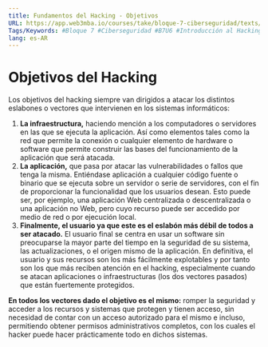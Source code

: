```yaml
---
title: Fundamentos del Hacking - Objetivos
URL: https://app.web3mba.io/courses/take/bloque-7-ciberseguridad/texts/36536755-01-fundamentos-del-hacking-02-objetivos
Tags/Keywords: #Bloque 7 #Ciberseguridad #B7U6 #Introducción al Hacking #Hacking #fundamentos del hacking #fundamentos #objetivos del hackiong #objetivos
lang: es-AR
---
```

# Objetivos del Hacking
Los objetivos del hacking siempre van dirigidos a atacar los distintos eslabones o vectores que intervienen en los sistemas informáticos:
1. **La infraestructura,** haciendo mención a los computadores o servidores en las que se ejecuta la aplicación. Así como elementos tales como la red que permite la conexión o cualquier elemento de hardware o software que permite construir las bases del funcionamiento de la aplicación que será atacada.
2. **La aplicación,** que pasa por atacar las vulnerabilidades o fallos que tenga la misma. Entiéndase aplicación a cualquier código fuente o binario que se ejecuta sobre un servidor o serie de servidores, con el fin de proporcionar la funcionalidad que los usuarios desean. Esto puede ser, por ejemplo, una aplicación Web centralizada o descentralizada o una aplicación no Web, pero cuyo recurso puede ser accedido por medio de red o por ejecución local.
3. **Finalmente, el usuario ya que este es el eslabón más débil de todos a ser atacado.** El usuario final se centra en usar un software sin preocuparse la mayor parte del tiempo en la seguridad de su sistema, las actualizaciones, o el origen mismo de la aplicación. En definitiva, el usuario y sus recursos son los más fácilmente explotables y por tanto son los que más reciben atención en el hacking, especialmente cuando se atacan aplicaciones o infraestructuras (los dos vectores pasados) que están fuertemente protegidos.  

**En todos los vectores dado el objetivo es el mismo:** romper la seguridad y acceder a los recursos y sistemas que protegen y tienen acceso, sin necesidad de contar con un acceso autorizado para el mismo e incluso, permitiendo obtener permisos administrativos completos, con los cuales el hacker puede hacer prácticamente todo en dichos sistemas.
